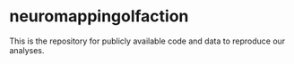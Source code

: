 # neuromappingolfaction
This is the repository for publicly available code and data to reproduce our analyses.
